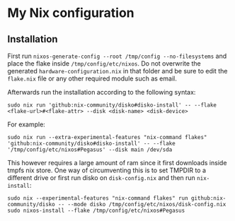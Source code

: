 # My Nix configuration
## Installation

First run `nixos-generate-config --root /tmp/config --no-filesystems` and place the flake inside `/tmp/config/etc/nixos`. Do not overwrite the generated `hardware-configuration.nix` in that folder and be sure to edit the `flake.nix` file or any other required module such as email.

Afterwards run the installation according to the following syntax:
```console
sudo nix run 'github:nix-community/disko#disko-install' -- --flake <flake-url>#<flake-attr> --disk <disk-name> <disk-device>
```
For example:
```console
sudo nix run --extra-experimental-features "nix-command flakes" 'github:nix-community/disko#disko-install' -- --flake '/tmp/config/etc/nixos#Pegasus' --disk main /dev/sda
```
This however requires a large amount of ram since it first downloads inside tmpfs nix store. One way of circumventing this is to set TMPDIR to a different drive or first run disko on `disk-config.nix` and then run `nix-install`:
```console
sudo nix --experimental-features "nix-command flakes" run github:nix-community/disko -- --mode disko /tmp/config/etc/nixos/disk-config.nix
sudo nixos-install --flake /tmp/config/etc/nixos#Pegasus
```

